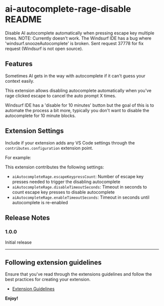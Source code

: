 # ai-autocomplete-rage-disable README

Disable AI autocomplete automatically when pressing escape key multiple times.
NOTE: Currently doesn't work.
    The Windsurf IDE has a bug where 'windsurf.snoozeAutocomplete' is broken.
    Sent request 37778 for fix request (Windsurf is not open source).

## Features

Sometimes AI gets in the way with autocomplete if it can't guess your context easily.

This extension allows disabling autocomplete automatically when you've rage clicked escape to cancel the auto prompt X times.

Windsurf IDE has a 'disable for 10 minutes' button but the goal of this is to automate the process a bit more, typically you don't want to disable the autocomplete for 10 minute blocks.

## Extension Settings

Include if your extension adds any VS Code settings through the `contributes.configuration` extension point.

For example:

This extension contributes the following settings:

* `aiAutocompleteRage.escapeKeypressCount`: Number of escape key presses needed to trigger the disabling autocomplete
* `aiAutocompleteRage.disableTimeoutSeconds`: Timeout in seconds to count escape key presses to disable autocomplete
* `aiAutocompleteRage.enableTimeoutSeconds`: Timeout in seconds until autocomplete is re-enabled

## Release Notes

### 1.0.0

Initial release

---

## Following extension guidelines

Ensure that you've read through the extensions guidelines and follow the best practices for creating your extension.

* [Extension Guidelines](https://code.visualstudio.com/api/references/extension-guidelines)

**Enjoy!**

